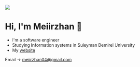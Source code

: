 ![](https://komarev.com/ghpvc/?username=DeFida)
# Hi, I'm Meiirzhan 👋

- I'm a software engineer 
- Studying Information systems in Suleyman Demirel University
- My [website](https://www.meirr.blog/)

Email → [meiirzhan04@gmail.com](mailto:meiirzhan04@gmail.com)
